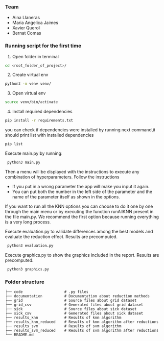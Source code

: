 
### Team
- Aina Llaneras
- Maria Angelica Jaimes
- Xavier Querol 
- Bernat Comas


### Running script for the first time

1. Open folder in terminal
```bash
cd <root_folder_of_project>/
```
2. Create virtual env
```bash
python3 -m venv venv/
```
3. Open virtual env
```bash
source venv/bin/activate
```
4. Install required dependencies
```bash
pip install -r requirements.txt
```
you can check if dependencies were installed by running next
command,it should print list with installed dependencies
```bash
pip list
```

Execute main.py by running:
```bash
 python3 main.py
 ```

Then a menu will be displayed with the instructions to execute any combination of hyperparameters. Follow the instructions
- If you put in a wrong parameter the app will make you input it again.
- You can put both the number in the left side of the parameter and the name of the parameter itself as shown in the options.

If you want to run all the KNN options you can choose to do it one by one through the main menu or by executing the function runAllKNN present in the file main.py. We recommend the first option because running everything is a very long process.


Execute evaluation.py to validate differences among the best models and evaluate the reduction effect. Results are precomputed.
```bash
 python3 evaluation.py
 ```


Execute graphics.py to show the graphics included in the report. Results are precomputed.
```bash
 python3 graphics.py
 ```

 ### Folder structure

    ├── code                   # .py files
    ├── documentation          # Documentation about reduction methods
    ├── grid                   # Source files about grid dataset
    ├── grid_csv               # Generated files about grid dataset
    ├── sick                   # Source files about sick dataset
    ├── sick_csv               # Generated files about sick dataset
    ├── results_knn            # Results of knn algorithm
    ├── results_knn_reduced    # Results of knn algorithm after reductions
    ├── results_svm            # Results of svm algorithm
    ├── results_svm_reduced    # Results of svm algorithm after reductions
    └── README.md
